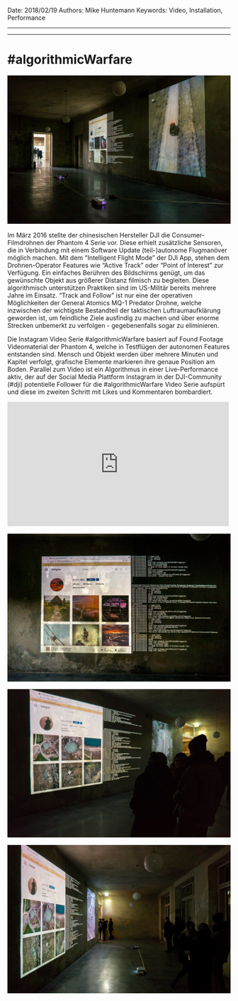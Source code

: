 Date: 2018/02/19
Authors: Mike Huntemann
Keywords: Video, Installation, Performance

---
---

# #algorithmicWarfare

![](AWR_1.jpg)

Im März 2016 stellte der chinesischen Hersteller DJI die Consumer-Filmdrohnen der Phantom 4 Serie vor. Diese erhielt zusätzliche Sensoren, die in Verbindung mit einem Software Update (teil-)autonome Flugmanöver möglich machen. Mit dem “Intelligent Flight Mode” der DJI App, stehen dem Drohnen-Operator Features wie “Active Track” oder “Point of Interest” zur Verfügung. Ein einfaches Berühren des Bildschirms genügt, um das gewünschte Objekt aus größerer Distanz filmisch zu begleiten. Diese algorithmisch unterstützen Praktiken sind im US-Militär bereits mehrere Jahre im Einsatz. “Track and Follow” ist nur eine der operativen Möglichkeiten der General Atomics MQ-1 Predator Drohne, welche inzwischen der wichtigste Bestandteil der taktischen Luftraumaufklärung geworden ist, um feindliche Ziele ausfindig zu machen und über enorme Strecken unbemerkt zu verfolgen - gegebenenfalls sogar zu eliminieren.

Die Instagram Video Serie #algorithmicWarfare basiert auf Found Footage Videomaterial der Phantom 4, welche in Testflügen der autonomen Features entstanden sind.  Mensch und Objekt werden über mehrere Minuten und Kapitel verfolgt, grafische Elemente markieren ihre genaue Position am Boden. Parallel zum Video ist ein Algorithmus in einer Live-Performance aktiv, der auf der Social Media Plattform Instagram in der DJI-Community (#dji) potentielle Follower für die #algorithmicWarfare Video Serie aufspürt und diese im zweiten Schritt mit Likes und Kommentaren bombardiert.

<iframe src="https://player.vimeo.com/video/259128711?title=0&byline=0&portrait=0" width="500" height="281" frameborder="0" webkitallowfullscreen mozallowfullscreen allowfullscreen></iframe>

![](AWR_2.jpg)

![](AWR_3.jpg)

![](AWR_4.jpg)

